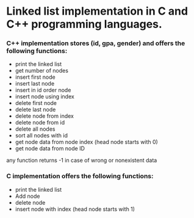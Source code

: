 # Linked list implementation in C and C++ programming languages.
### C++ implementation stores (id, gpa, gender) and offers the following functions:
- print the linked list
- get number of nodes
- insert first node
- insert last node
- insert in id order node
- insert node using index
- delete first node
- delete last node
- delete node from index
- delete node from id
- delete all nodes
- sort all nodes with id
- get node data from node index (head node starts with 0)
- get node data from node ID   

any function returns -1 in case of wrong or nonexistent data
### C implementation offers the following functions:
- print the linked list
- Add node
- delete node
- insert node with index (head node starts with 1)
